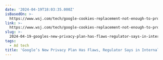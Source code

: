 ```yaml
---
date: '2024-04-19T18:03:35.000Z'
isBasedOn: >-
  https://www.wsj.com/tech/google-cookies-replacement-not-enough-to-protect-uk-consumer-privacy-580d1b16?st=gijiazjnf651ad4&mod=e2tw
link: >-
  https://www.wsj.com/tech/google-cookies-replacement-not-enough-to-protect-uk-consumer-privacy-580d1b16?st=gijiazjnf651ad4&mod=e2tw
slug: >-
  2024-04-19-googles-new-privacy-plan-has-flaws-regulator-says-in-internal-documents
tags:
  - Ad tech
title: 'Google’s New Privacy Plan Has Flaws, Regulator Says in Internal Documents -'
---
```


